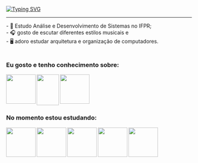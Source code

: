 [![Typing SVG](https://readme-typing-svg.herokuapp.com?font=Arial&weight=300&size=50&duration=4000&pause=1000&color=D0A2F7&center=true&vCenter=true&random=false&width=1000&lines=Olá%2C+meu+nome+é+Ana+Caroline;Eu+tenho+19+anos;Sou+Técnica+em+Informática;Brasileira;Bem-vindo%3A)](https://git.io/typing-svg)

<hr>
- 📖 Estudo Análise e Desenvolvimento de Sistemas no IFPR; <br>
- 🎧 gosto de escutar diferentes estilos musicais e <br>
- 🖥️ adoro estudar arquitetura e organização de computadores. <br>

<br>

### Eu gosto e tenho conhecimento sobre:
<div align="left"> 
<img align="left" height="80" width="80" src="https://upload.wikimedia.org/wikipedia/commons/thumb/c/c3/Python-logo-notext.svg/640px-Python-logo-notext.svg.png">
<img align="left" height="84" width="60" src="https://upload.wikimedia.org/wikipedia/en/thumb/3/30/Java_programming_language_logo.svg/1200px-Java_programming_language_logo.svg.png">
<img align="left" height="80" width="80" src="https://miro.medium.com/v2/resize:fit:383/1*co_1qORNdM0PI1nvCp7Iig.png">
</div>

<br>
<br>
<br>
<br>
<br>

### No momento estou estudando:

<div align="left"> 
<img align="left"  height="80" width="80" src="https://upload.wikimedia.org/wikipedia/commons/thumb/c/c1/Android_Studio_icon_%282023%29.svg/1024px-Android_Studio_icon_%282023%29.svg.png">
<img align="left"  height="80" width="80" src="https://cdn-icons-png.flaticon.com/512/603/603201.png">
<img align="left"  height="80" width="80" src="https://cdn.icon-icons.com/icons2/2415/PNG/512/django_original_logo_icon_146559.png">
<img align="left"  height="80" width="80" src="https://cdn-icons-png.flaticon.com/512/2021/2021646.png">
<img align="left" height="80" width="80" src="https://miro.medium.com/v2/resize:fit:383/1*co_1qORNdM0PI1nvCp7Iig.png">
</div>
